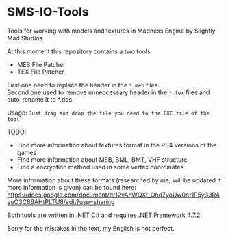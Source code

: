 # SMS-IO-Tools
Tools for working with models and textures in Madness Engine by Slightly Mad Studios

At this moment this repository contains a two tools:
* MEB File Patcher
* TEX File Patcher

First one need to replace the header in the `*.meb` files.<br>
Second one used to remove unneccessary header in the `*.tex` files and auto-rename it to *.dds

Usage:
`Just drag and drop the file you need to the EXE file of the tool`

TODO:
* Find more information about textures format in the PS4 versions of the games
* Find more information about MEB, BML, BMT, VHF structure
* Find a encryption method used in some vertex coordinates

More information about these formats (researched by me; will be updated if more information is given) can be found here:
https://docs.google.com/document/d/12vAnWQXt_Ohd7yoUw0nr1P5y33R4yuO3C66AHtPLTU8/edit?usp=sharing

Both tools are written in .NET C# and requires .NET Framework 4.7.2.

Sorry for the mistakes in the text, my English is not perfect.
